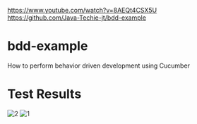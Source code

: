 https://www.youtube.com/watch?v=8AEQt4CSX5U
https://github.com/Java-Techie-jt/bdd-example

# bdd-example
How to perform behavior driven development using Cucumber

# Test Results

![2](https://user-images.githubusercontent.com/25712816/58436791-ca831d80-80e4-11e9-8cc5-09ffe7687874.PNG)
![1](https://user-images.githubusercontent.com/25712816/58436792-ca831d80-80e4-11e9-888a-404db1e3b626.PNG)
